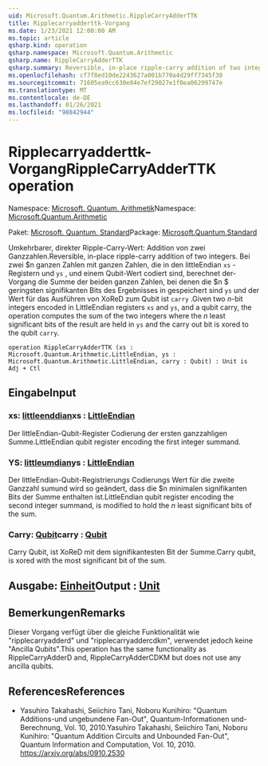 ```yaml
---
uid: Microsoft.Quantum.Arithmetic.RippleCarryAdderTTK
title: Ripplecarryadderttk-Vorgang
ms.date: 1/23/2021 12:00:00 AM
ms.topic: article
qsharp.kind: operation
qsharp.namespace: Microsoft.Quantum.Arithmetic
qsharp.name: RippleCarryAdderTTK
qsharp.summary: Reversible, in-place ripple-carry addition of two integers. Given two $n$-bit integers encoded in LittleEndian registers `xs` and `ys`, and a qubit carry, the operation computes the sum of the two integers where the $n$ least significant bits of the result are held in `ys` and the carry out bit is xored to the qubit `carry`.
ms.openlocfilehash: cf7f8ed10de2243627a001b770a4d29ff7345f30
ms.sourcegitcommit: 71605ea9cc630e84e7ef29027e1f0ea06299747e
ms.translationtype: MT
ms.contentlocale: de-DE
ms.lasthandoff: 01/26/2021
ms.locfileid: "98842944"
---
```

# <a name="ripplecarryadderttk-operation"></a><span data-ttu-id="f8651-102">Ripplecarryadderttk-Vorgang</span><span class="sxs-lookup"><span data-stu-id="f8651-102">RippleCarryAdderTTK operation</span></span>

<span data-ttu-id="f8651-103">Namespace: [Microsoft. Quantum. Arithmetik](xref:Microsoft.Quantum.Arithmetic)</span><span class="sxs-lookup"><span data-stu-id="f8651-103">Namespace: [Microsoft.Quantum.Arithmetic](xref:Microsoft.Quantum.Arithmetic)</span></span>

<span data-ttu-id="f8651-104">Paket: [Microsoft. Quantum. Standard](https://nuget.org/packages/Microsoft.Quantum.Standard)</span><span class="sxs-lookup"><span data-stu-id="f8651-104">Package: [Microsoft.Quantum.Standard](https://nuget.org/packages/Microsoft.Quantum.Standard)</span></span>


<span data-ttu-id="f8651-105">Umkehrbarer, direkter Ripple-Carry-Wert: Addition von zwei Ganzzahlen.</span><span class="sxs-lookup"><span data-stu-id="f8651-105">Reversible, in-place ripple-carry addition of two integers.</span></span>
<span data-ttu-id="f8651-106">Bei zwei $n ganzen Zahlen mit ganzen Zahlen, die in den littleEndian `xs` -Registern und `ys` , und einem Qubit-Wert codiert sind, berechnet der-Vorgang die Summe der beiden ganzen Zahlen, bei denen die $n $ geringsten signifikanten Bits des Ergebnisses in gespeichert sind `ys` und der Wert für das Ausführen von XoReD zum Qubit ist `carry` .</span><span class="sxs-lookup"><span data-stu-id="f8651-106">Given two $n$-bit integers encoded in LittleEndian registers `xs` and `ys`, and a qubit carry, the operation computes the sum of the two integers where the $n$ least significant bits of the result are held in `ys` and the carry out bit is xored to the qubit `carry`.</span></span>

```qsharp
operation RippleCarryAdderTTK (xs : Microsoft.Quantum.Arithmetic.LittleEndian, ys : Microsoft.Quantum.Arithmetic.LittleEndian, carry : Qubit) : Unit is Adj + Ctl
```


## <a name="input"></a><span data-ttu-id="f8651-107">Eingabe</span><span class="sxs-lookup"><span data-stu-id="f8651-107">Input</span></span>

### <a name="xs--littleendian"></a><span data-ttu-id="f8651-108">xs: [littleenddian](xref:Microsoft.Quantum.Arithmetic.LittleEndian)</span><span class="sxs-lookup"><span data-stu-id="f8651-108">xs : [LittleEndian](xref:Microsoft.Quantum.Arithmetic.LittleEndian)</span></span>

<span data-ttu-id="f8651-109">Der littleEndian-Qubit-Register Codierung der ersten ganzzahligen Summe.</span><span class="sxs-lookup"><span data-stu-id="f8651-109">LittleEndian qubit register encoding the first integer summand.</span></span>


### <a name="ys--littleendian"></a><span data-ttu-id="f8651-110">YS: [littleumdian](xref:Microsoft.Quantum.Arithmetic.LittleEndian)</span><span class="sxs-lookup"><span data-stu-id="f8651-110">ys : [LittleEndian](xref:Microsoft.Quantum.Arithmetic.LittleEndian)</span></span>

<span data-ttu-id="f8651-111">Der littleEndian-Qubit-Registrierungs Codierungs Wert für die zweite Ganzzahl sumund wird so geändert, dass die $n minimalen signifikanten Bits der Summe enthalten ist.</span><span class="sxs-lookup"><span data-stu-id="f8651-111">LittleEndian qubit register encoding the second integer summand, is modified to hold the $n$ least significant bits of the sum.</span></span>


### <a name="carry--qubit"></a><span data-ttu-id="f8651-112">Carry: [Qubit](xref:microsoft.quantum.lang-ref.qubit)</span><span class="sxs-lookup"><span data-stu-id="f8651-112">carry : [Qubit](xref:microsoft.quantum.lang-ref.qubit)</span></span>

<span data-ttu-id="f8651-113">Carry Qubit, ist XoReD mit dem signifikantesten Bit der Summe.</span><span class="sxs-lookup"><span data-stu-id="f8651-113">Carry qubit, is xored with the most significant bit of the sum.</span></span>



## <a name="output--unit"></a><span data-ttu-id="f8651-114">Ausgabe: [Einheit](xref:microsoft.quantum.lang-ref.unit)</span><span class="sxs-lookup"><span data-stu-id="f8651-114">Output : [Unit](xref:microsoft.quantum.lang-ref.unit)</span></span>



## <a name="remarks"></a><span data-ttu-id="f8651-115">Bemerkungen</span><span class="sxs-lookup"><span data-stu-id="f8651-115">Remarks</span></span>

<span data-ttu-id="f8651-116">Dieser Vorgang verfügt über die gleiche Funktionalität wie "ripplecarryadderd" und "ripplecarryaddercdkm", verwendet jedoch keine "Ancilla Qubits".</span><span class="sxs-lookup"><span data-stu-id="f8651-116">This operation has the same functionality as RippleCarryAdderD and, RippleCarryAdderCDKM but does not use any ancilla qubits.</span></span>

## <a name="references"></a><span data-ttu-id="f8651-117">References</span><span class="sxs-lookup"><span data-stu-id="f8651-117">References</span></span>

- <span data-ttu-id="f8651-118">Yasuhiro Takahashi, Seiichiro Tani, Noboru Kunihiro: "Quantum Additions-und ungebundene Fan-Out", Quantum-Informationen und-Berechnung, Vol. 10, 2010.</span><span class="sxs-lookup"><span data-stu-id="f8651-118">Yasuhiro Takahashi, Seiichiro Tani, Noboru Kunihiro: "Quantum Addition Circuits and Unbounded Fan-Out", Quantum Information and Computation, Vol. 10, 2010.</span></span>
  https://arxiv.org/abs/0910.2530